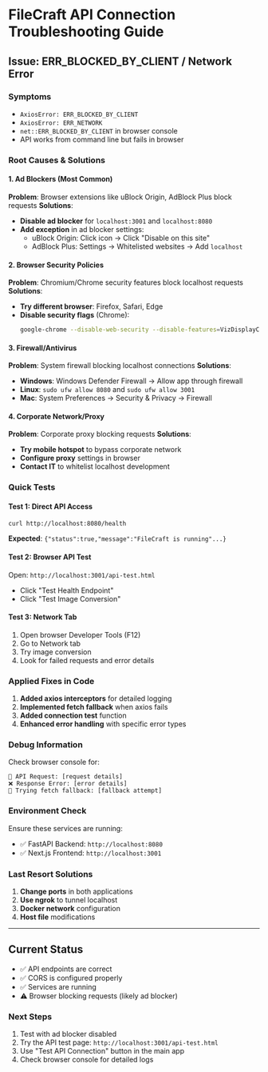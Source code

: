 # FileCraft API Connection Troubleshooting Guide

## Issue: ERR_BLOCKED_BY_CLIENT / Network Error

### Symptoms
- `AxiosError: ERR_BLOCKED_BY_CLIENT`
- `AxiosError: ERR_NETWORK`
- `net::ERR_BLOCKED_BY_CLIENT` in browser console
- API works from command line but fails in browser

### Root Causes & Solutions

#### 1. **Ad Blockers (Most Common)**
**Problem**: Browser extensions like uBlock Origin, AdBlock Plus block requests
**Solutions**:
- **Disable ad blocker** for `localhost:3001` and `localhost:8080`
- **Add exception** in ad blocker settings:
  - uBlock Origin: Click icon → Click "Disable on this site"
  - AdBlock Plus: Settings → Whitelisted websites → Add `localhost`

#### 2. **Browser Security Policies**
**Problem**: Chromium/Chrome security features block localhost requests
**Solutions**:
- **Try different browser**: Firefox, Safari, Edge
- **Disable security flags** (Chrome): 
  ```bash
  google-chrome --disable-web-security --disable-features=VizDisplayCompositor --user-data-dir=/tmp/chrome_dev
  ```

#### 3. **Firewall/Antivirus**
**Problem**: System firewall blocking localhost connections
**Solutions**:
- **Windows**: Windows Defender Firewall → Allow app through firewall
- **Linux**: `sudo ufw allow 8080` and `sudo ufw allow 3001`
- **Mac**: System Preferences → Security & Privacy → Firewall

#### 4. **Corporate Network/Proxy**
**Problem**: Corporate proxy blocking requests
**Solutions**:
- **Try mobile hotspot** to bypass corporate network
- **Configure proxy** settings in browser
- **Contact IT** to whitelist localhost development

### Quick Tests

#### Test 1: Direct API Access
```bash
curl http://localhost:8080/health
```
**Expected**: `{"status":true,"message":"FileCraft is running"...}`

#### Test 2: Browser API Test
Open: `http://localhost:3001/api-test.html`
- Click "Test Health Endpoint"
- Click "Test Image Conversion"

#### Test 3: Network Tab
1. Open browser Developer Tools (F12)
2. Go to Network tab
3. Try image conversion
4. Look for failed requests and error details

### Applied Fixes in Code

1. **Added axios interceptors** for detailed logging
2. **Implemented fetch fallback** when axios fails
3. **Added connection test** function
4. **Enhanced error handling** with specific error types

### Debug Information

Check browser console for:
```
🚀 API Request: [request details]
❌ Response Error: [error details]
🔄 Trying fetch fallback: [fallback attempt]
```

### Environment Check

Ensure these services are running:
- ✅ FastAPI Backend: `http://localhost:8080`
- ✅ Next.js Frontend: `http://localhost:3001`

### Last Resort Solutions

1. **Change ports** in both applications
2. **Use ngrok** to tunnel localhost
3. **Docker network** configuration
4. **Host file** modifications

---

## Current Status

- ✅ API endpoints are correct
- ✅ CORS is configured properly
- ✅ Services are running
- ⚠️ Browser blocking requests (likely ad blocker)

### Next Steps
1. Test with ad blocker disabled
2. Try the API test page: `http://localhost:3001/api-test.html`
3. Use "Test API Connection" button in the main app
4. Check browser console for detailed logs